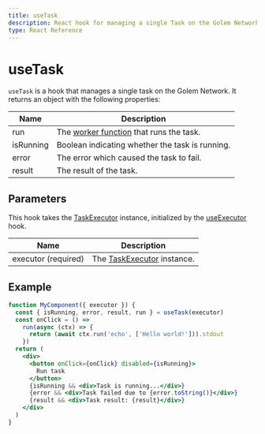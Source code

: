 ```yaml
---
title: useTask
description: React hook for managing a single Task on the Golem Network
type: React Reference
---
```


# useTask

`useTask` is a hook that manages a single task on the Golem Network. It returns an object with the following properties:

| Name      | Description                                                                                  |
| --------- | -------------------------------------------------------------------------------------------- |
| run       | The [worker function](/docs/golem-js/reference/modules/task_work#worker) that runs the task. |
| isRunning | Boolean indicating whether the task is running.                                              |
| error     | The error which caused the task to fail.                                                     |
| result    | The result of the task.                                                                      |

## Parameters

This hook takes the [TaskExecutor](/docs/golem-sdk-task-executor/reference/modules/executor#executoroptions) instance, initialized by the [useExecutor](/docs/creators/javascript/react/use-executor) hook.

| Name                | Description                                                                                            |
| ------------------- | ------------------------------------------------------------------------------------------------------ |
| executor (required) | The [TaskExecutor](/docs/golem-sdk-task-executor/reference/modules/executor#executoroptions) instance. |

## Example

```jsx
function MyComponent({ executor }) {
  const { isRunning, error, result, run } = useTask(executor)
  const onClick = () =>
    run(async (ctx) => {
      return (await ctx.run('echo', ['Hello world!'])).stdout
    })
  return (
    <div>
      <button onClick={onClick} disabled={isRunning}>
        Run task
      </button>
      {isRunning && <div>Task is running...</div>}
      {error && <div>Task failed due to {error.toString()}</div>}
      {result && <div>Task result: {result}</div>}
    </div>
  )
}
```
